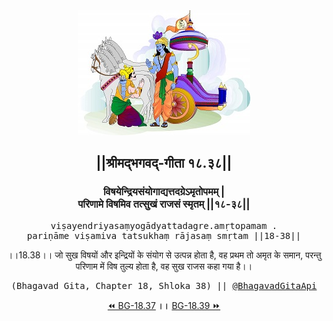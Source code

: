 <center><img src="../../asset/BG.png" alt="#API #bhagavadgitaapi #slok #nodejs #js #api #gitaapi #krishna #hinduism #vedic #ISKCON #shreemadbhagavadgita #technology"/>
<h2>||श्रीमद्‍भगवद्‍-गीता १८.३८||</h2>
<h3>विषयेन्द्रियसंयोगाद्यत्तदग्रेऽमृतोपमम् |<br/>परिणामे विषमिव तत्सुखं राजसं स्मृतम् ||१८-३८||</h3>
<pre>viṣayendriyasaṃyogādyattadagre.amṛtopamam .<br/>pariṇāme viṣamiva tatsukhaṃ rājasaṃ smṛtam ||18-38||</pre>
<p>।।18.38।। जो सुख विषयों और इन्द्रियों के संयोग से उत्पन्न होता है, वह प्रथम तो अमृत के समान, परन्तु परिणाम में विष तुल्य होता है, वह सुख राजस कहा गया है।।</p>
<pre>(Bhagavad Gita, Chapter 18, Shloka 38) || <a href="https://twitter.com/bhagavadgitaapi">@BhagavadGitaApi</a></pre><a href="../../18/37">⏪  BG-18.37</a><b>        ।।        </b><a href="../../18/39">BG-18.39  ⏩</a></center>